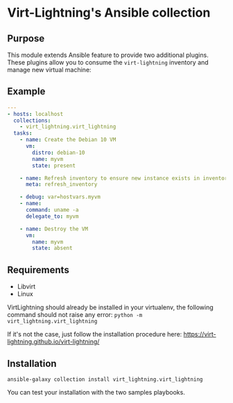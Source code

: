 # Virt-Lightning's Ansible collection

## Purpose

This module extends Ansible feature to provide two additional plugins. These
plugins allow you to consume the `virt-lightning` inventory and manage new
virtual machine:

## Example

```yaml
---
- hosts: localhost
  collections:
    - virt_lightning.virt_lightning
  tasks:
    - name: Create the Debian 10 VM
      vm:
        distro: debian-10
        name: myvm
        state: present

    - name: Refresh inventory to ensure new instance exists in inventory
      meta: refresh_inventory

    - debug: var=hostvars.myvm
    - name:
      command: uname -a
      delegate_to: myvm

    - name: Destroy the VM
      vm:
        name: myvm
        state: absent
```

## Requirements

- Libvirt
- Linux

VirtLightning should already be installed in your virtualenv, the following command
should not raise any error: `python -m virt_lightning.virt_lightning`

If it's not the case, just follow the installation procedure here: https://virt-lightning.github.io/virt-lightning/

## Installation

```shell
ansible-galaxy collection install virt_lightning.virt_lightning
```

You can test your installation with the two samples playbooks.
